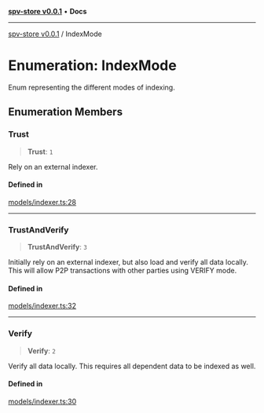 [**spv-store v0.0.1**](../README.md) • **Docs**

***

[spv-store v0.0.1](../globals.md) / IndexMode

# Enumeration: IndexMode

Enum representing the different modes of indexing.

## Enumeration Members

### Trust

> **Trust**: `1`

Rely on an external indexer.

#### Defined in

[models/indexer.ts:28](https://github.com/shruggr/ts-casemod-spv/blob/050b8a2b88441deb8165e8e49b26bc7bba8ae64e/src/models/indexer.ts#L28)

***

### TrustAndVerify

> **TrustAndVerify**: `3`

Initially rely on an external indexer, but also load and verify all data locally. This will allow P2P transactions with other parties using VERIFY mode.

#### Defined in

[models/indexer.ts:32](https://github.com/shruggr/ts-casemod-spv/blob/050b8a2b88441deb8165e8e49b26bc7bba8ae64e/src/models/indexer.ts#L32)

***

### Verify

> **Verify**: `2`

Verify all data locally. This requires all dependent data to be indexed as well.

#### Defined in

[models/indexer.ts:30](https://github.com/shruggr/ts-casemod-spv/blob/050b8a2b88441deb8165e8e49b26bc7bba8ae64e/src/models/indexer.ts#L30)
